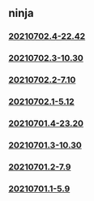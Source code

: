## ninja

### [20210702.4-22.42](20210702.4-22.42/index.md)
### [20210702.3-10.30](20210702.3-10.30/index.md)
### [20210702.2-7.10](20210702.2-7.10/index.md)
### [20210702.1-5.12](20210702.1-5.12/index.md)
### [20210701.4-23.20](20210701.4-23.20/index.md)
### [20210701.3-10.30](20210701.3-10.30/index.md)
### [20210701.2-7.9](20210701.2-7.9/index.md)
### [20210701.1-5.9](20210701.1-5.9/index.md)

